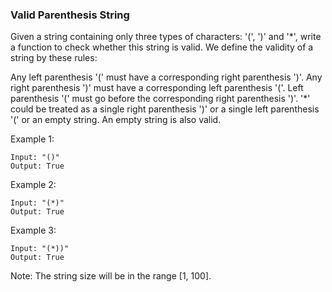 ### Valid Parenthesis String

Given a string containing only three types of characters: '(', ')' and '*', write a function to check whether this string is valid. We define the validity of a string by these rules:

Any left parenthesis '(' must have a corresponding right parenthesis ')'.
Any right parenthesis ')' must have a corresponding left parenthesis '('.
Left parenthesis '(' must go before the corresponding right parenthesis ')'.
'*' could be treated as a single right parenthesis ')' or a single left parenthesis '(' or an empty string.
An empty string is also valid.

Example 1:

    Input: "()"
    Output: True
Example 2:
    
    Input: "(*)"
    Output: True
Example 3:

    Input: "(*))"
    Output: True

Note: The string size will be in the range [1, 100].